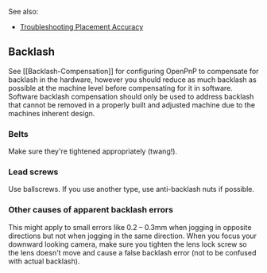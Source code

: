 See also:
* [Troubleshooting Placement Accuracy](https://github.com/openpnp/openpnp/wiki/Troubleshooting-Placement-Accuracy)

## Backlash
See [[Backlash-Compensation]] for configuring OpenPnP to compensate for backlash in the hardware, however you should reduce as much backlash as possible at the machine level before compensating for it in software. Software backlash compensation should only be used to address backlash that cannot be removed in a properly built and adjusted machine due to the machines inherent design.

### Belts
Make sure they're tightened appropriately (twang!).

### Lead screws
Use ballscrews. If you use another type, use anti-backlash nuts if possible.

### Other causes of apparent backlash errors
This might apply to small errors like 0.2 – 0.3mm when jogging in opposite directions but not when jogging in the same direction. When you focus your downward looking camera, make sure you tighten the lens lock screw so the lens doesn't move and cause a false backlash error (not to be confused with actual backlash).
